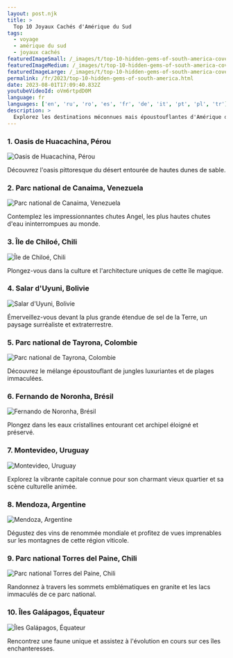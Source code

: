 ```yaml
---
layout: post.njk
title: >
  Top 10 Joyaux Cachés d'Amérique du Sud
tags:
  - voyage
  - amérique du sud
  - joyaux cachés
featuredImageSmall: /_images/t/top-10-hidden-gems-of-south-america-cover-fr-small.webp
featuredImageMedium: /_images/t/top-10-hidden-gems-of-south-america-cover-fr-medium.webp
featuredImageLarge: /_images/t/top-10-hidden-gems-of-south-america-cover-fr-large.webp
permalink: /fr/2023/top-10-hidden-gems-of-south-america.html
date: 2023-08-01T17:09:40.832Z
youtubeVideoId: oVm6rtpdD0M
language: fr
languages: ['en', 'ru', 'ro', 'es', 'fr', 'de', 'it', 'pt', 'pl', 'tr']
description: >
  Explorez les destinations méconnues mais époustouflantes d'Amérique du Sud souvent négligées par les touristes.
---
```


### 1. Oasis de Huacachina, Pérou

![Oasis de Huacachina, Pérou](/_images/d/d493dc364c4626fe4f87088acc51c4c7-medium.webp)

Découvrez l'oasis pittoresque du désert entourée de hautes dunes de sable.

### 2. Parc national de Canaima, Venezuela

![Parc national de Canaima, Venezuela](/_images/2/29c0f62a2e37109041b24ccc4fddda9c-medium.webp)

Contemplez les impressionnantes chutes Angel, les plus hautes chutes d'eau ininterrompues au monde.

### 3. Île de Chiloé, Chili

![Île de Chiloé, Chili](/_images/d/dd4aa9876b77666ccf0e67b0c612ca87-medium.webp)

Plongez-vous dans la culture et l'architecture uniques de cette île magique.

### 4. Salar d'Uyuni, Bolivie

![Salar d'Uyuni, Bolivie](/_images/0/0eb1938b61653034370d959469cfe6ba-medium.webp)

Émerveillez-vous devant la plus grande étendue de sel de la Terre, un paysage surréaliste et extraterrestre.

### 5. Parc national de Tayrona, Colombie

![Parc national de Tayrona, Colombie](/_images/1/1ac7b9842d0c825ae94fc005f0cd70e8-medium.webp)

Découvrez le mélange époustouflant de jungles luxuriantes et de plages immaculées.

### 6. Fernando de Noronha, Brésil

![Fernando de Noronha, Brésil](/_images/a/a248317af20ffea605f7b1232f8760ea-medium.webp)

Plongez dans les eaux cristallines entourant cet archipel éloigné et préservé.

### 7. Montevideo, Uruguay

![Montevideo, Uruguay](/_images/a/ad186e9b3a16a17c42a5d6cc5e5ef8e6-medium.webp)

Explorez la vibrante capitale connue pour son charmant vieux quartier et sa scène culturelle animée.

### 8. Mendoza, Argentine

![Mendoza, Argentine](/_images/b/baf0131ddc530c53e0c03784d7ac7551-medium.webp)

Dégustez des vins de renommée mondiale et profitez de vues imprenables sur les montagnes de cette région viticole.

### 9. Parc national Torres del Paine, Chili

![Parc national Torres del Paine, Chili](/_images/2/23e1448ebd5c116d0d16f7817c39e922-medium.webp)

Randonnez à travers les sommets emblématiques en granite et les lacs immaculés de ce parc national.

### 10. Îles Galápagos, Équateur

![Îles Galápagos, Équateur](/_images/8/8f30779ffc6f8ddd88bcceeabeb7b1aa-medium.webp)

Rencontrez une faune unique et assistez à l'évolution en cours sur ces îles enchanteresses.

